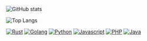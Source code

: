 
![GitHub stats](https://github-readme-stats.vercel.app/api?username=bombless&show_icons=true&theme=dark&hide=issues,contribs)

![Top Langs](https://github-readme-stats.vercel.app/api/top-langs/?username=bombless&layout=compact&langs_count=6&theme=dark)

[![Rust](https://img.shields.io/badge/Rust-%20?logoColor=white&logo=rust&color=000000)](#)
[![Golang](https://img.shields.io/badge/Golang-%20?&logo=go&logoColor=white&color=00a7d0)](#)
[![Python](https://img.shields.io/badge/Python-%20?&logo=python&logoColor=white&color=3877ad)](#)
[![Javascript](https://img.shields.io/badge/Javascript-%20?&logo=javascript&logoColor=white&color=efd81d)](#)
[![PHP](https://img.shields.io/badge/php-%20?logo=php&logoColor=white)](#)
[![Java](https://img.shields.io/badge/java-ED8B00?logo=java&logoColor=white)](#)
